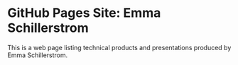 # GitHub Pages Site: Emma Schillerstrom

This is a web page listing technical products and presentations produced by Emma Schillerstrom.
